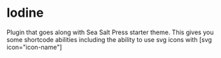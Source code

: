 # Iodine
Plugin that goes along with Sea Salt Press starter theme.
This gives you some shortcode abilities including the ability to use svg icons with [svg icon="icon-name"]
